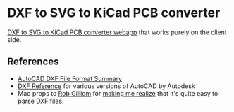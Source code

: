 DXF to SVG to KiCad PCB converter
=================================

[DXF to SVG to KiCad PCB converter webapp](http://mondalaci.github.io/dxf-to-svg-to-kicad-pcb-converter/) that works purely on the client side.

References
----------

* [AutoCAD DXF File Format Summary](http://www.fileformat.info/format/dxf/egff.htm)
* [DXF Reference](http://usa.autodesk.com/adsk/servlet/item?id=12272454&linkID=10809853&siteID=123112) for various versions of AutoCAD by Autodesk
* Mad props to [Rob Gilliom](http://usa.autodesk.com/adsk/servlet/item?id=12272454&linkID=10809853&siteID=123112) for [making me realize](http://tech.groups.yahoo.com/group/kicad-users/message/15334) that it's quite easy to parse DXF files.
